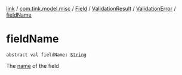 [link](../../../../index.md) / [com.tink.model.misc](../../../index.md) / [Field](../../index.md) / [ValidationResult](../index.md) / [ValidationError](index.md) / [fieldName](./field-name.md)

# fieldName

`abstract val fieldName: `[`String`](https://kotlinlang.org/api/latest/jvm/stdlib/kotlin/-string/index.html)

The [name](../../name.md) of the field

